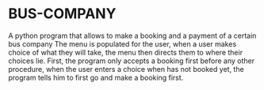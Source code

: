 # BUS-COMPANY
A python program that allows to make a booking and a payment of a certain bus company
The menu is populated for the user, when a user makes choice of what they will take, the menu then directs them to where their choices lie.
First, the program only accepts a booking first before any other procedure, when the user enters a choice when has not booked yet, the program tells him to first go and make a booking first.

